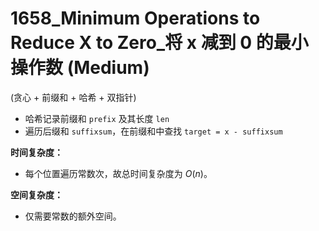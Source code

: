 # 1658_Minimum Operations to Reduce X to Zero_将 x 减到 0 的最小操作数 (Medium)

(贪心 + 前缀和 + 哈希 + 双指针)

- 哈希记录前缀和 `prefix` 及其长度 `len`
- 遍历后缀和 `suffixsum`，在前缀和中查找 `target = x - suffixsum`

**时间复杂度：**

- 每个位置遍历常数次，故总时间复杂度为 $O(n)$。

**空间复杂度：**

- 仅需要常数的额外空间。
